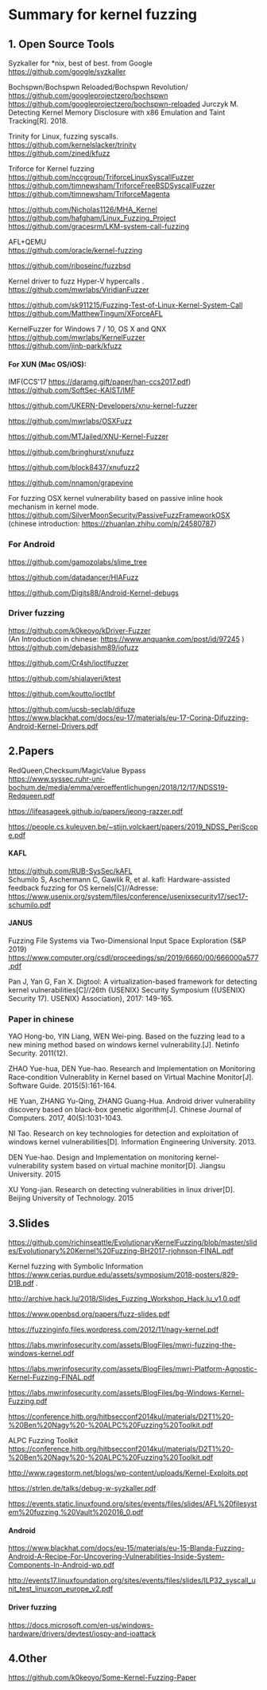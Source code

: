 # Summary for kernel fuzzing 


## 1. Open Source Tools 
Syzkaller for \*nix, best of best. from Google    
https://github.com/google/syzkaller   

Bochspwn/Bochspwn Reloaded/Bochspwn Revolution/   
https://github.com/googleprojectzero/bochspwn  
https://github.com/googleprojectzero/bochspwn-reloaded
Jurczyk M. Detecting Kernel Memory Disclosure with x86 Emulation and Taint Tracking[R]. 2018.  

Trinity for Linux, fuzzing syscalls.   
https://github.com/kernelslacker/trinity  
https://github.com/zined/kfuzz  

Triforce for Kernel fuzzing   
https://github.com/nccgroup/TriforceLinuxSyscallFuzzer  
https://github.com/timnewsham/TriforceFreeBSDSyscallFuzzer  
https://github.com/timnewsham/TriforceMagenta 


https://github.com/Nicholas1126/MHA_Kernel  
https://github.com/hafgham/Linux_Fuzzing_Project  
https://github.com/gracesrm/LKM-system-call-fuzzing   

AFL+QEMU  
https://github.com/oracle/kernel-fuzzing   

https://github.com/riboseinc/fuzzbsd   

Kernel driver to fuzz Hyper-V hypercalls . 
https://github.com/mwrlabs/ViridianFuzzer   

https://github.com/sk911215/Fuzzing-Test-of-Linux-Kernel-System-Call   
https://github.com/MatthewTingum/XForceAFL  

KernelFuzzer for Windows 7 / 10, OS X and QNX   
https://github.com/mwrlabs/KernelFuzzer  
https://github.com/jinb-park/kfuzz  

#### For XUN (Mac OS/iOS):  
IMF(CCS'17 https://daramg.gift/paper/han-ccs2017.pdf)   
https://github.com/SoftSec-KAIST/IMF  

https://github.com/UKERN-Developers/xnu-kernel-fuzzer   

https://github.com/mwrlabs/OSXFuzz   

https://github.com/MTJailed/XNU-Kernel-Fuzzer   

https://github.com/bringhurst/xnufuzz   

https://github.com/block8437/xnufuzz2   

https://github.com/nnamon/grapevine   
 
For fuzzing OSX kernel vulnerability based on passive inline hook mechanism in kernel mode.   
https://github.com/SilverMoonSecurity/PassiveFuzzFrameworkOSX (chinese introduction: https://zhuanlan.zhihu.com/p/24580787) 

### For Android  
https://github.com/gamozolabs/slime_tree  

https://github.com/datadancer/HIAFuzz   

https://github.com/Digits88/Android-Kernel-debugs   


### Driver fuzzing
https://github.com/k0keoyo/kDriver-Fuzzer  
(An Introduction in chinese: https://www.anquanke.com/post/id/97245 )  
https://github.com/debasishm89/iofuzz   

https://github.com/Cr4sh/ioctlfuzzer   

https://github.com/shjalayeri/ktest   

https://github.com/koutto/ioctlbf   

https://github.com/ucsb-seclab/difuze   
https://www.blackhat.com/docs/eu-17/materials/eu-17-Corina-Difuzzing-Android-Kernel-Drivers.pdf

## 2.Papers 

RedQueen,Checksum/MagicValue Bypass   
https://www.syssec.ruhr-uni-bochum.de/media/emma/veroeffentlichungen/2018/12/17/NDSS19-Redqueen.pdf   

https://lifeasageek.github.io/papers/jeong-razzer.pdf

https://people.cs.kuleuven.be/~stijn.volckaert/papers/2019_NDSS_PeriScope.pdf

#### KAFL  
https://github.com/RUB-SysSec/kAFL   
Schumilo S, Aschermann C, Gawlik R, et al. kafl: Hardware-assisted feedback fuzzing for OS kernels[C]//Adresse: https://www.usenix.org/system/files/conference/usenixsecurity17/sec17-schumilo.pdf  

#### JANUS  
Fuzzing File Systems via Two-Dimensional Input Space Exploration  (S&P 2019)
https://www.computer.org/csdl/proceedings/sp/2019/6660/00/666000a577.pdf  

Pan J, Yan G, Fan X. Digtool: A virtualization-based framework for detecting kernel vulnerabilities[C]//26th {USENIX} Security Symposium ({USENIX} Security 17). USENIX} Association}, 2017: 149-165.  

### Paper in chinese  
  YAO Hong-bo, YIN Liang, WEN Wei-ping. Based on the fuzzing lead to a new mining method based on windows kernel vulnerability.[J]. Netinfo Security. 2011(12).   
  
  ZHAO Yue-hua, DEN Yue-hao. Research and Implementation on Monitoring Race‐condition Vulnerablity in Kernel based on Virtual Machine Monitor[J]. Software Guide. 2015(5):161-164.  
  
  HE Yuan, ZHANG Yu-Qing, ZHANG Guang-Hua. Android driver vulnerability discovery based on black-box genetic algorithm[J]. Chinese Journal of Computers. 2017, 40(5):1031-1043.   
  
  NI Tao. Research on key technologies for detection and exploitation of windows kernel vulnerabilities[D]. Information Engineering University. 2013.   

  DEN Yue-hao. Design and Implementation on monitoring kernel-vulnerability system based on virtual machine monitor[D]. Jiangsu University. 2015   
  
  XU Yong-jian. Research on detecting vulnerabilities in linux driver[D]. Beijing University of Technology. 2015   

## 3.Slides 
https://github.com/richinseattle/EvolutionaryKernelFuzzing/blob/master/slides/Evolutionary%20Kernel%20Fuzzing-BH2017-rjohnson-FINAL.pdf  

Kernel fuzzing with Symbolic Information
https://www.cerias.purdue.edu/assets/symposium/2018-posters/829-D1B.pdf . 

http://archive.hack.lu/2018/Slides_Fuzzing_Workshop_Hack.lu_v1.0.pdf  

https://www.openbsd.org/papers/fuzz-slides.pdf   

https://fuzzinginfo.files.wordpress.com/2012/11/nagy-kernel.pdf   

https://labs.mwrinfosecurity.com/assets/BlogFiles/mwri-fuzzing-the-windows-kernel.pdf   

https://labs.mwrinfosecurity.com/assets/BlogFiles/mwri-Platform-Agnostic-Kernel-Fuzzing-FINAL.pdf  

https://labs.mwrinfosecurity.com/assets/BlogFiles/bg-Windows-Kernel-Fuzzing.pdf

https://conference.hitb.org/hitbsecconf2014kul/materials/D2T1%20-%20Ben%20Nagy%20-%20ALPC%20Fuzzing%20Toolkit.pdf   

ALPC Fuzzing Toolkit https://conference.hitb.org/hitbsecconf2014kul/materials/D2T1%20-%20Ben%20Nagy%20-%20ALPC%20Fuzzing%20Toolkit.pdf   

http://www.ragestorm.net/blogs/wp-content/uploads/Kernel-Exploits.ppt  

https://strlen.de/talks/debug-w-syzkaller.pdf   

https://events.static.linuxfound.org/sites/events/files/slides/AFL%20filesystem%20fuzzing,%20Vault%202016_0.pdf    

#### Android 
https://www.blackhat.com/docs/eu-15/materials/eu-15-Blanda-Fuzzing-Android-A-Recipe-For-Uncovering-Vulnerabilities-Inside-System-Components-In-Android-wp.pdf   

http://events17.linuxfoundation.org/sites/events/files/slides/ILP32_syscall_unit_test_linuxcon_europe_v2.pdf   

#### Driver fuzzing  
https://docs.microsoft.com/en-us/windows-hardware/drivers/devtest/iospy-and-ioattack   


## 4.Other  
https://github.com/k0keoyo/Some-Kernel-Fuzzing-Paper   
